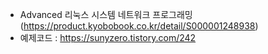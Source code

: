 - Advanced 리눅스 시스템 네트워크 프로그래밍 (https://product.kyobobook.co.kr/detail/S000001248938)
- 예제코드 : https://sunyzero.tistory.com/242